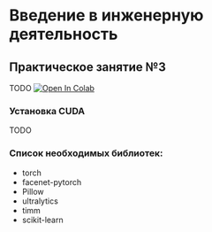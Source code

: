 # Введение в инженерную деятельность

## Практическое занятие №3
TODO
[![Open In Colab](https://colab.research.google.com/assets/colab-badge.svg)]()

### Установка CUDA
TODO

### Список необходимых библиотек:
* torch
* facenet-pytorch
* Pillow
* ultralytics
* timm
* scikit-learn
